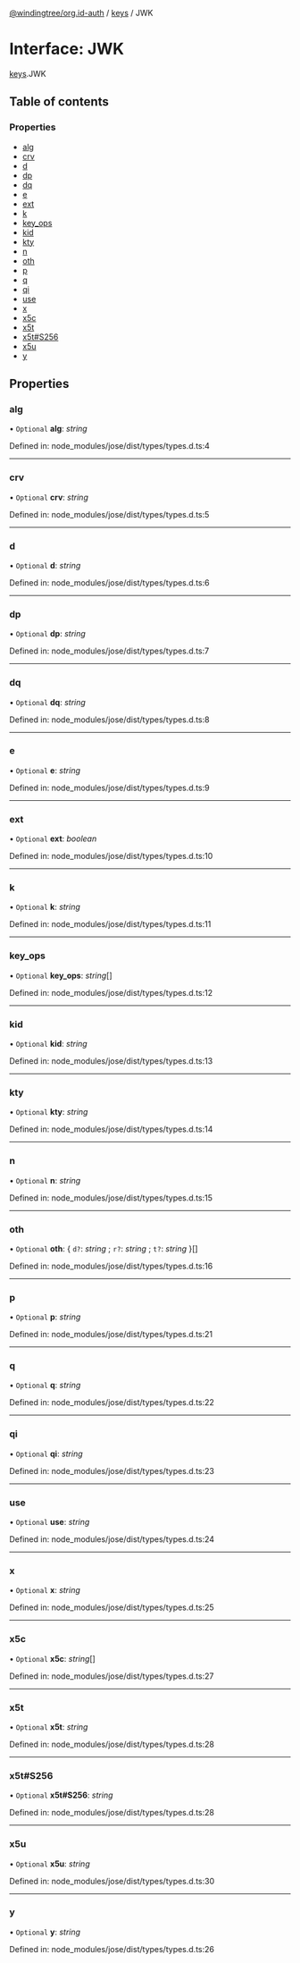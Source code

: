 [@windingtree/org.id-auth](../README.md) / [keys](../modules/keys.md) / JWK

# Interface: JWK

[keys](../modules/keys.md).JWK

## Table of contents

### Properties

- [alg](keys.jwk.md#alg)
- [crv](keys.jwk.md#crv)
- [d](keys.jwk.md#d)
- [dp](keys.jwk.md#dp)
- [dq](keys.jwk.md#dq)
- [e](keys.jwk.md#e)
- [ext](keys.jwk.md#ext)
- [k](keys.jwk.md#k)
- [key\_ops](keys.jwk.md#key_ops)
- [kid](keys.jwk.md#kid)
- [kty](keys.jwk.md#kty)
- [n](keys.jwk.md#n)
- [oth](keys.jwk.md#oth)
- [p](keys.jwk.md#p)
- [q](keys.jwk.md#q)
- [qi](keys.jwk.md#qi)
- [use](keys.jwk.md#use)
- [x](keys.jwk.md#x)
- [x5c](keys.jwk.md#x5c)
- [x5t](keys.jwk.md#x5t)
- [x5t#S256](keys.jwk.md#x5t#s256)
- [x5u](keys.jwk.md#x5u)
- [y](keys.jwk.md#y)

## Properties

### alg

• `Optional` **alg**: *string*

Defined in: node_modules/jose/dist/types/types.d.ts:4

___

### crv

• `Optional` **crv**: *string*

Defined in: node_modules/jose/dist/types/types.d.ts:5

___

### d

• `Optional` **d**: *string*

Defined in: node_modules/jose/dist/types/types.d.ts:6

___

### dp

• `Optional` **dp**: *string*

Defined in: node_modules/jose/dist/types/types.d.ts:7

___

### dq

• `Optional` **dq**: *string*

Defined in: node_modules/jose/dist/types/types.d.ts:8

___

### e

• `Optional` **e**: *string*

Defined in: node_modules/jose/dist/types/types.d.ts:9

___

### ext

• `Optional` **ext**: *boolean*

Defined in: node_modules/jose/dist/types/types.d.ts:10

___

### k

• `Optional` **k**: *string*

Defined in: node_modules/jose/dist/types/types.d.ts:11

___

### key\_ops

• `Optional` **key\_ops**: *string*[]

Defined in: node_modules/jose/dist/types/types.d.ts:12

___

### kid

• `Optional` **kid**: *string*

Defined in: node_modules/jose/dist/types/types.d.ts:13

___

### kty

• `Optional` **kty**: *string*

Defined in: node_modules/jose/dist/types/types.d.ts:14

___

### n

• `Optional` **n**: *string*

Defined in: node_modules/jose/dist/types/types.d.ts:15

___

### oth

• `Optional` **oth**: { `d?`: *string* ; `r?`: *string* ; `t?`: *string*  }[]

Defined in: node_modules/jose/dist/types/types.d.ts:16

___

### p

• `Optional` **p**: *string*

Defined in: node_modules/jose/dist/types/types.d.ts:21

___

### q

• `Optional` **q**: *string*

Defined in: node_modules/jose/dist/types/types.d.ts:22

___

### qi

• `Optional` **qi**: *string*

Defined in: node_modules/jose/dist/types/types.d.ts:23

___

### use

• `Optional` **use**: *string*

Defined in: node_modules/jose/dist/types/types.d.ts:24

___

### x

• `Optional` **x**: *string*

Defined in: node_modules/jose/dist/types/types.d.ts:25

___

### x5c

• `Optional` **x5c**: *string*[]

Defined in: node_modules/jose/dist/types/types.d.ts:27

___

### x5t

• `Optional` **x5t**: *string*

Defined in: node_modules/jose/dist/types/types.d.ts:28

___

### x5t#S256

• `Optional` **x5t#S256**: *string*

Defined in: node_modules/jose/dist/types/types.d.ts:28

___

### x5u

• `Optional` **x5u**: *string*

Defined in: node_modules/jose/dist/types/types.d.ts:30

___

### y

• `Optional` **y**: *string*

Defined in: node_modules/jose/dist/types/types.d.ts:26
